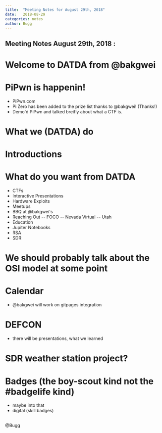 ```yaml
---
title:  "Meeting Notes for August 29th, 2018"
date:   2018-08-29
categories: notes
author: Bugg
---
```

## Meeting Notes August 29th, 2018 :

# Welcome to DATDA from @bakgwei

# PiPwn is happenin!
- PiPwn.com
- Pi Zero has been added to the prize list thanks to @bakgwei! (Thanks!)
- Demo'd PiPwn and talked breifly about what a CTF is.

# What we (DATDA) do

# Introductions

# What do you want from DATDA
- CTFs
- Interactive Presentations
- Hardware Exploits
- Meetups
- BBQ at @bakgwei's
- Reaching Out
-- FOCO
-- Nevada Virtual
-- Utah
- Education
- Jupiter Notebooks
- RSA
- SDR 

# We should probably talk about the OSI model at some point

# Calendar 
- @bakgwei will work on gitpages integration

# DEFCON 
- there will be presentations, what we learned

# SDR weather station project?

# Badges (the boy-scout kind not the #badgelife kind)
- maybe into that 
- digital (skill badges)


<br>
@Bugg
